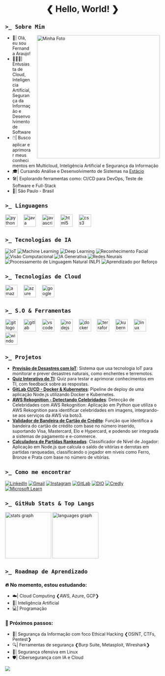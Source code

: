 <h1 align="center"> ❮ Hello, World! ❯ </h1>

##  `>_ Sobre Mim` 
<div>
  <img src="https://www.shutterstock.com/shutterstock/videos/1108397841/thumb/1.jpg?ip=x480" alt="Minha Foto" width="400" align="right" style="margin-left: 20px;" />
  <ul>
    <li>👋|  Olá, eu sou Fernanda Araujo!</li>
    <li>👩🏻‍💻|  Entusiasta de Cloud, Inteligencia Artificial, Segurança da Informação e Desenvolvimento de Software</li>
    <li>🖱️|  Busco aplicar e aprimorar meus conhecimentos em Multicloud, Inteligência Artificial e Segurança da Informação</li>
    <li>🎓|  Cursando Análise e Desenvolvimento de Sistemas na <a href="https://estacio.br/" target="_blank">Estácio</a></li>
    <li>🛠️|  Explorando ferramentas como: CI/CD para DevOps, Teste de Software e Full-Stack</li>
    <li>📍|  São Paulo - Brasil</li>
  </ul>
</div>

##  `>_ Linguagens`
<div align="left">
  <img src="https://cdn.jsdelivr.net/gh/devicons/devicon/icons/python/python-original.svg" height="40" alt="python logo"  />
  <img width="12" />
  <img src="https://cdn.jsdelivr.net/gh/devicons/devicon/icons/java/java-original.svg" height="40" alt="java logo"  />
  <img width="12" />
  <img src="https://skillicons.dev/icons?i=js" height="40" alt="javascript logo"  />
  <img width="12" />
  <img src="https://skillicons.dev/icons?i=html" height="40" alt="html5 logo"  />
  <img width="12" />
  <img src="https://skillicons.dev/icons?i=css" height="40" alt="css3 logo"  />
  <img width="12" />
</div>

## `>_ Tecnologias de IA`
![IoT](https://img.shields.io/badge/IoT-FFB6C1?style=for-the-badge&logoColor=white) 
![Machine Learning](https://img.shields.io/badge/Machine%20Learning-FFB6C1?style=for-the-badge&logoColor=white) 
![Deep Learning](https://img.shields.io/badge/Deep%20Learning-FFB6C1?style=for-the-badge&logoColor=white) 
![Reconhecimento Facial](https://img.shields.io/badge/Reconhecimento%20Facial-FFB6C1?style=for-the-badge&logoColor=white) 
![Visão Computacional](https://img.shields.io/badge/Visão%20Computacional-FFB6C1?style=for-the-badge&logoColor=white) 
![IA Generativa](https://img.shields.io/badge/IA%20Generativa-FFB6C1?style=for-the-badge&logoColor=white) 
![Redes Neurais](https://img.shields.io/badge/Redes%20Neurais-FFB6C1?style=for-the-badge&logoColor=white) 
![Processamento de Linguagem Natural (NLP)](https://img.shields.io/badge/NLP-FFB6C1?style=for-the-badge&logoColor=white) 
![Aprendizado por Reforço](https://img.shields.io/badge/Aprendizado%20por%20Reforço-FFB6C1?style=for-the-badge&logoColor=white)

## `>_ Tecnologias de Cloud`
<div align="left">
  <img src="https://skillicons.dev/icons?i=aws" height="40" alt="amazonwebservices logo"  />
  <img width="12" />
  <img src="https://skillicons.dev/icons?i=azure" height="40" alt="azure logo"  />
  <img width="12" />
  <img src="https://skillicons.dev/icons?i=gcp" height="40" alt="googlecloud logo"  />
</div>

## `>_ S.O & Ferramentas`
<div align="left">
  <img src="https://cdn.jsdelivr.net/gh/devicons/devicon/icons/git/git-original.svg" height="40" alt="git logo"  />
  <img width="12" />
  <img src="https://cdn.jsdelivr.net/gh/devicons/devicon/icons/gitlab/gitlab-original.svg" height="40" alt="gitlab logo"  />
  <img width="12" />
  <img src="https://cdn.jsdelivr.net/gh/devicons/devicon/icons/vscode/vscode-original.svg" height="40" alt="vscode logo"  />
  <img width="12" />
  <img src="https://cdn.jsdelivr.net/gh/devicons/devicon/icons/nodejs/nodejs-original.svg" height="40" alt="nodejs logo"  />
  <img width="12" />
  <img src="https://cdn.jsdelivr.net/gh/devicons/devicon/icons/docker/docker-original.svg" height="40" alt="docker logo"  />
  <img width="12" />
  <img src="https://cdn.jsdelivr.net/gh/devicons/devicon/icons/terraform/terraform-original.svg" height="40" alt="terraform logo"  />
  <img width="12" />
  <img src="https://cdn.simpleicons.org/kubernetes/326CE5" height="40" alt="kubernetes logo"  />
  <img width="12" />
  <img src="https://cdn.jsdelivr.net/gh/devicons/devicon/icons/linux/linux-original.svg" height="40" alt="linux logo"  />
  <img width="12" />
  <img src="https://cdn.jsdelivr.net/gh/devicons/devicon/icons/windows8/windows8-original.svg" height="40" alt="windows8 logo"  />
 
</div>

## `>_ Projetos`

- **[Previsão de Desastres com IoT](https://github.com/AraujoTech1/Projeto-IoT-Previsao-Desastres)**: Sistema que usa tecnologia IoT para monitorar e prever desastres naturais, como enchentes e terremotos.
- **[Quiz Interativo de TI](https://github.com/AraujoTech1/quiz-interativo-ti)**: Quiz para testar e aprimorar conhecimentos em TI, com feedback sobre as respostas.
- **[GitLab CI/CD - Docker & Kubernetes](https://github.com/AraujoTech1/GitLabCICD-Docker-Kubernetes)**: Pipeline de deploy de uma aplicação Node.js utilizando Docker e Kubernetes.
- **[AWS Rekognition - Detectando Celebridades](https://github.com/AraujoTech1/aws-rekognition-detectando-celebridades)**: Detecção de Celebridades com AWS Rekognition: Aplicação em Python que utiliza o AWS Rekognition para identificar celebridades em imagens, integrando-se aos serviços da AWS via boto3.
- **[Validador de Bandeira de Cartão de Crédito](https://github.com/AraujoTech1/validadorcartao)**: Função que identifica a bandeira do cartão de crédito com base no número inserido, suportando Visa, Mastercard, Elo e Hypercard, e podendo ser integrada a sistemas de pagamento e e-commerce.
- **[Calculadora de Partidas Rankeadas](https://github.com/AraujoTech1/calculadora-partidas)**: Classificador de Nível de Jogador: Aplicação em Node.js que calcula o saldo de vitórias e derrotas em partidas ranqueadas, classificando o jogador em níveis como Ferro, Bronze e Prata com base no número de vitórias.

## `>_ Como me encontrar`

<a href="https://www.linkedin.com/in/fernanda-araujo-dev/"><img src="https://img.shields.io/badge/LinkedIn-9370DB?style=for-the-badge&logo=linkedin&logoColor=C0C0C0&labelColor=9370DB" alt="LinkedIn"></a>
<a href="mailto:xfernandaaraujo@gmail.com"><img src="https://img.shields.io/badge/Gmail-9370DB?style=for-the-badge&logo=gmail&logoColor=C0C0C0&labelColor=9370DB" alt="Gmail"></a>
<a href="https://www.instagram.com/AraujoTech1"><img src="https://img.shields.io/badge/Instagram-9370DB?style=for-the-badge&logo=instagram&logoColor=C0C0C0&labelColor=9370DB" alt="Instagram"></a>
<a href="https://gitlab.com/xfernandaaraujo"><img src="https://img.shields.io/badge/GitLab-9370DB?style=for-the-badge&logo=gitlab&logoColor=C0C0C0&labelColor=9370DB" alt="GitLab"></a>
<a href="https://www.dio.me/users/xfernandaaraujo"><img src="https://img.shields.io/badge/DIO-9370DB?style=for-the-badge&logo=codeforces&logoColor=C0C0C0&labelColor=9370DB" alt="DIO"></a>
<a href="https://www.credly.com/users/fernandaaraujo1"><img src="https://img.shields.io/badge/Credly-9370DB?style=for-the-badge&logo=acclaim&logoColor=C0C0C0&labelColor=9370DB" alt="Credly"></a>
<a href="https://learn.microsoft.com/en-us/users/fernandaaraujo-0696/?tab=credentials-tab"><img src="https://img.shields.io/badge/Microsoft_Learn-9370DB?style=for-the-badge&logo=microsoft&logoColor=C0C0C0&labelColor=9370DB" alt="Microsoft Learn"></a>


## `>_ GitHub Stats & Top Langs` 

<div align="left">
  <img src="https://github-readme-stats.vercel.app/api?username=AraujoTech1&hide_title=false&hide_rank=false&show_icons=true&include_all_commits=true&count_private=true&disable_animations=false&theme=midnight-purple&locale=en&hide_border=false&order=1&custom_title=GitHub%20Stats" height="150" alt="stats graph"  />
  <img src="https://github-readme-stats.vercel.app/api/top-langs?username=AraujoTech1&locale=en&hide_title=false&layout=compact&card_width=320&langs_count=5&theme=midnight-purple&hide_border=false&order=2" height="150" alt="languages graph"  />
</div>


## `>_ Roadmap de Aprendizado`

### 🔥 No momento, estou estudando:
- ☁️| Cloud Computing ❮AWS, Azure, GCP❯
- 🤖| Inteligência Artificial
- 💻| Programação

### 🎯 Próximos passos:
- 🔐| Segurança da Informação com foco Ethical Hacking ❮OSINT, CTFs, Pentest❯
- 🔍| Ferramentas de segurança ❮Burp Suite, Metasploit, Wireshark❯
- 🐧| Segurança ofensiva em Linux
- 🛡️| Cibersegurança com IA e Cloud


<img src="https://camo.githubusercontent.com/100f9ff90e206d59a4d8773be33c36be07ae69e9e8727fcd6fbfd4311f8409c0/68747470733a2f2f63617073756c652d72656e6465722e76657263656c2e6170702f6170693f747970653d776176696e67266865696768743d31303026636f6c6f723d6772616469656e742673656374696f6e3d666f6f74657226726576657273616c3d66616c7365267465787442673d66616c736526666f6e74416c69676e3d353026726f746174653d2d31" />

